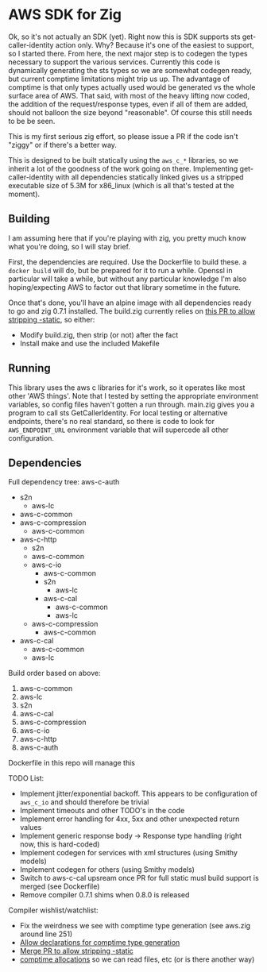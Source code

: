 # AWS SDK for Zig

Ok, so it's not actually an SDK (yet). Right now this is SDK supports sts
get-caller-identity action only. Why? Because it's one of the easiest to
support, so I started there. From here, the next major step is to codegen
the types necessary to support the various services. Currently this code is
dynamically generating the sts types so we are somewhat codegen ready, but
current comptime limitations might trip us up. The advantage of comptime is
that only types actually used would be generated vs the whole surface area
of AWS. That said, with most of the heavy lifting now coded, the addition
of the request/response types, even if all of them are added, should not
balloon the size beyond "reasonable". Of course this still needs to be be seen.

This is my first serious zig effort, so please issue a PR if the code isn't
"ziggy" or if there's a better way.

This is designed to be built statically using the `aws_c_*` libraries, so
we inherit a lot of the goodness of the work going on there. Implementing
get-caller-identity with all dependencies statically linked gives us a stripped
executable size of 5.3M for x86_linux (which is all that's tested at the moment).

## Building

I am assuming here that if you're playing with zig, you pretty much know
what you're doing, so I will stay brief.

First, the dependencies are required. Use the Dockerfile to build these.
a `docker build` will do, but be prepared for it to run a while. Openssl in
particular will take a while, but without any particular knowledge
I'm also hoping/expecting AWS to factor out that library sometime in
the future.

Once that's done, you'll have an alpine image with all dependencies ready
to go and zig 0.7.1 installed. The build.zig currently relies on
[this PR to allow stripping -static](https://github.com/ziglang/zig/pull/8248),
so either:

* Modify build.zig, then strip (or not) after the fact
* Install make and use the included Makefile

## Running

This library uses the aws c libraries for it's work, so it operates like most
other 'AWS things'. Note that I tested by setting the appropriate environment
variables, so config files haven't gotten a run through.
main.zig gives you a program to call sts GetCallerIdentity.
For local testing or alternative endpoints, there's no real standard, so
there is code to look for `AWS_ENDPOINT_URL` environment variable that will
supercede all other configuration.

## Dependencies


Full dependency tree:
aws-c-auth
   * s2n
      * aws-lc
   * aws-c-common
   * aws-c-compression
     * aws-c-common
   * aws-c-http
     * s2n
     * aws-c-common
     * aws-c-io
       * aws-c-common
       * s2n
         * aws-lc
       * aws-c-cal
         * aws-c-common
         * aws-lc
     * aws-c-compression
       * aws-c-common
   * aws-c-cal
     * aws-c-common
     * aws-lc

Build order based on above:

1. aws-c-common
1. aws-lc
2. s2n
2. aws-c-cal
2. aws-c-compression
3. aws-c-io
4. aws-c-http
5. aws-c-auth

Dockerfile in this repo will manage this

TODO List:

* Implement jitter/exponential backoff. This appears to be configuration of `aws_c_io` and should therefore be trivial
* Implement timeouts and other TODO's in the code
* Implement error handling for 4xx, 5xx and other unexpected return values
* Implement generic response body -> Response type handling (right now, this is hard-coded)
* Implement codegen for services with xml structures (using Smithy models)
* Implement codegen for others (using Smithy models)
* Switch to aws-c-cal upsream once PR for full static musl build support is merged (see Dockerfile)
* Remove compiler 0.7.1 shims when 0.8.0 is released

Compiler wishlist/watchlist:

* Fix the weirdness we see with comptime type generation (see aws.zig around line 251)
* [Allow declarations for comptime type generation](https://github.com/ziglang/zig/issues/6709)
* [Merge PR to allow stripping -static](https://github.com/ziglang/zig/pull/8248)
* [comptime allocations](https://github.com/ziglang/zig/issues/1291) so we can read files, etc (or is there another way)
